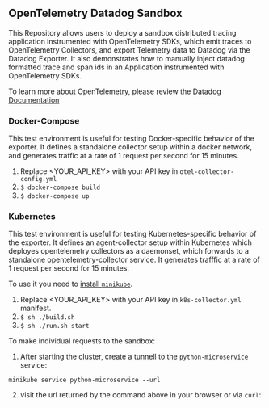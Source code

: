 ## OpenTelemetry Datadog Sandbox

This Repository allows users to deploy a sandbox distributed tracing application instrumented with OpenTelemetry SDKs, which emit traces to OpenTelemetry Collectors, and export Telemetry data to Datadog via the Datadog Exporter. It also demonstrates how to manually inject datadog formatted trace and span ids in an Application instrumented with OpenTelemetry SDKs.

To learn more about OpenTelemetry, please review the [Datadog Documentation](https://docs.datadoghq.com/tracing/setup_overview/open_standards/#opentelemetry-collector-datadog-exporter)

### Docker-Compose

This test environment is useful for testing Docker-specific behavior of the exporter.
It defines a standalone collector setup within a docker network, and generates traffic at a rate of 1 request per second for 15 minutes.

1. Replace <YOUR_API_KEY> with your API key in `otel-collector-config.yml` 
2. `$ docker-compose build`
3. `$ docker-compose up`

### Kubernetes

This test environment is useful for testing Kubernetes-specific behavior of the exporter.
It defines an agent-collector setup within Kubernetes which deployes opentelemetry collectors as a daemonset, which forwards to a standalone opentelemetry-collector service. It generates trafffic at a rate of 1 request per second for 15 minutes.

To use it you need to [install `minikube`](https://minikube.sigs.k8s.io/docs/start/).

1. Replace <YOUR_API_KEY> with your API key in `k8s-collector.yml` manifest.
2. `$ sh ./build.sh`
3. `$ sh ./run.sh start`

To make individual requests to the sandbox:

1. After starting the cluster, create a tunnell to the `python-microservice` service:
  
  ```
  minikube service python-microservice --url
  ```

2. visit the url returned by the command above in your browser or via `curl`:
